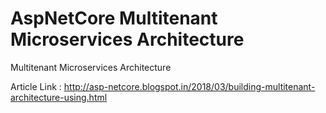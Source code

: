 # AspNetCore Multitenant Microservices Architecture
Multitenant Microservices Architecture

Article Link : http://asp-netcore.blogspot.in/2018/03/building-multitenant-architecture-using.html
